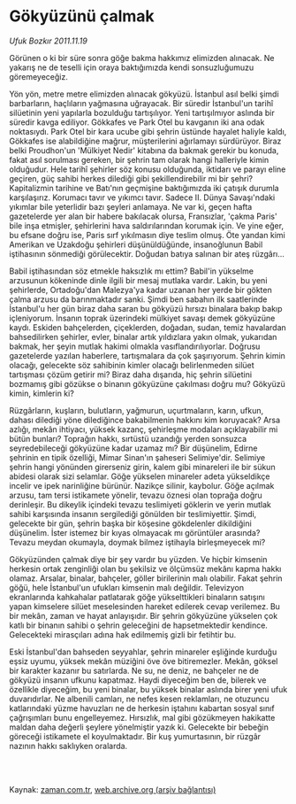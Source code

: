 # Gökyüzünü çalmak

*Ufuk Bozkır 2011.11.19*

<td class="columnist-detail">
<p>Görünen o ki bir süre sonra göğe bakma hakkımız elimizden alınacak. Ne yakarış ne de teselli için oraya baktığımızda kendi sonsuzluğumuzu göremeyeceğiz.</p>
<p>
<div id="haberMetinDiv">
<p>Yön yön, metre metre elimizden alınacak gökyüzü. İstanbul asıl belki şimdi barbarların, haçlıların yağmasına uğrayacak. Bir süredir İstanbul'un tarihî silüetinin yeni yapılarla bozulduğu tartışılıyor. Yeni tartışılmıyor aslında bir süredir kavga ediliyor. Gökkafes ve Park Otel bu kavganın iki ana odak noktasıydı. Park Otel bir kara ucube gibi şehrin üstünde hayalet haliyle kaldı, Gökkafes ise alabildiğine mağrur, müşterilerini ağırlamayı sürdürüyor. Biraz belki Proudhon'un 'Mülkiyet Nedir' kitabına da bakmak gerekir bu konuda, fakat asıl sorulması gereken, bir şehrin tam olarak hangi halleriyle kimin olduğudur. Hele tarihî şehirler söz konusu olduğunda, iktidarı ve parayı eline geçiren, güç sahibi herkes dilediği gibi şekillendirebilir mi bir şehri? Kapitalizmin tarihine ve Batı'nın geçmişine baktığımızda iki çatışık durumla karşılaşırız. Korumacı tavır ve yıkımcı tavır. Sadece II. Dünya Savaşı'ndaki yıkımlar bile yeterlidir bazı şeyleri anlamaya. Ne var ki, geçen hafta gazetelerde yer alan bir habere bakılacak olursa, Fransızlar, 'çakma Paris' bile inşa etmişler, şehirlerini hava saldırılarından korumak için. Ve yine eğer, bu efsane doğru ise, Paris sırf yıkılmasın diye teslim olmuş. Öte yandan kimi Amerikan ve Uzakdoğu şehirleri düşünüldüğünde, insanoğlunun Babil iştihasının sönmediği görülecektir. Doğudan batıya salınan bir ateş rüzgârı...
<p>Babil iştihasından söz etmekle haksızlık mı ettim? Babil'in yükselme arzusunun kökeninde dinle ilgili bir mesaj mutlaka vardır. Lakin, bu yeni şehirlerde, Ortadoğu'dan Malezya'ya kadar uzanan her yerde bir gökten çalma arzusu da barınmaktadır sanki. Şimdi ben sabahın ilk saatlerinde İstanbul'u her gün biraz daha saran bu gökyüzü hırsızı binalara bakıp bakıp içleniyorum. İnsanın toprak üzerindeki mülkiyet savaşı demek gökyüzüne kaydı. Eskiden bahçelerden, çiçeklerden, doğadan, sudan, temiz havalardan bahsedilirken şehirler, evler, binalar artık yıldızlara yakın olmak, yukarıdan bakmak, her şeyin mutlak hakimi olmakla vasıflandırılıyorlar. Doğrusu gazetelerde yazılan haberlere, tartışmalara da çok şaşırıyorum. Şehrin kimin olacağı, gelecekte söz sahibinin kimler olacağı belirlenmeden silüet tartışması çözüm getirir mi? Biraz daha dışarıda, hiç şehrin silüetini bozmamış gibi gözükse o binanın gökyüzüne çakılması doğru mu? Gökyüzü kimin, kimlerin ki?
<p>Rüzgârların, kuşların, bulutların, yağmurun, uçurtmaların, karın, ufkun, dahası dilediği yöne dilediğince bakabilmenin hakkını kim koruyacak? Arsa azlığı, mekân ihtiyacı, yüksek kazanç, şehirleşme modaları açıklayabilir mi bütün bunları? Toprağın hakkı, sırtüstü uzandığı yerden sonsuzca seyredebileceği gökyüzüne kadar uzamaz mı? Bir düşünelim, Edirne şehrinin en tipik özelliği, Mimar Sinan'ın şaheseri Selimiye'dir. Selimiye şehrin hangi yönünden girerseniz girin, kalem gibi minareleri ile bir sükun abidesi olarak sizi selamlar. Göğe yükselen minareler adeta yükseldikçe incelir ve ipek narinliğine bürünür. Nazikçe silinir, kaybolur. Göğe açılmak arzusu, tam tersi istikamete yönelir, tevazu öznesi olan toprağa doğru derinleşir. Bu dikeylik içindeki tevazu teslimiyeti göklerin ve yerin mutlak sahibi karşısında insanın sergilediği gönülden bir teslimiyettir. Şimdi, gelecekte bir gün, şehrin başka bir köşesine gökdelenler dikildiğini düşünelim. İster istemez bir kıyas olmayacak mı görüntüler arasında? Tevazu meydan okumayla, doymak bilmez iştihayla birleşmeyecek mi?
<p>Gökyüzünden çalmak diye bir şey vardır bu yüzden. Ve hiçbir kimsenin herkesin ortak zenginliği olan bu şekilsiz ve ölçümsüz mekânı kapma hakkı olamaz. Arsalar, binalar, bahçeler, göller birilerinin malı olabilir. Fakat şehrin göğü, hele İstanbul'un ufukları kimsenin malı değildir. Televizyon ekranlarında kahkahalar patlatarak göğe yükselttikleri binaların satışını yapan kimselere silüet meselesinden hareket edilerek cevap verilemez. Bu bir mekân, zaman ve hayat anlayışıdır. Bir şehrin gökyüzüne yükselen çok katlı bir binanın sahibi o şehrin geleceğini de hapsetmektedir kendince. Gelecekteki mirasçıları adına hak edilmemiş gizli bir fetihtir bu.
<p>Eski İstanbul'dan bahseden seyyahlar, şehrin minareler eşliğinde kurduğu eşsiz uyumu, yüksek mekân müziğini öve öve bitiremezler. Mekân, göksel bir karakter kazanır bu satırlarda. Ne su, ne deniz, ne bahçeler ne de gökyüzü insanın ufkunu kapatmaz. Haydi diyeceğim ben de, bilerek ve özellikle diyeceğim, bu yeni binalar, bu yüksek binalar aslında birer yeni ufuk duvarıdırlar. Ne albenili camları, ne nefes kesen reklamları, ne otuzuncu katlarındaki yüzme havuzları ne de herkesin iştahını kabartan sosyal sınıf çağrışımları bunu engelleyemez. Hırsızlık, mal gibi gözükmeyen hakikatte maldan daha değerli şeylere yönelmiştir yazık ki. Gelecekte bir bebeğin göreceği istikamete el koyulmaktadır. Bir kuş yumurtasının, bir rüzgâr nazının hakkı saklıyken oralarda.</p></p></p></p></p></div>
</p>


<p><br>
		 </br></p></td>

Kaynak: [zaman.com.tr](http://zaman.com.tr/yazar.do?yazino=1203642), [web.archive.org (arşiv bağlantısı)](http://web.archive.org/web/20120114074117/http://www.zaman.com.tr:80/yazar.do?yazino=1203642)

